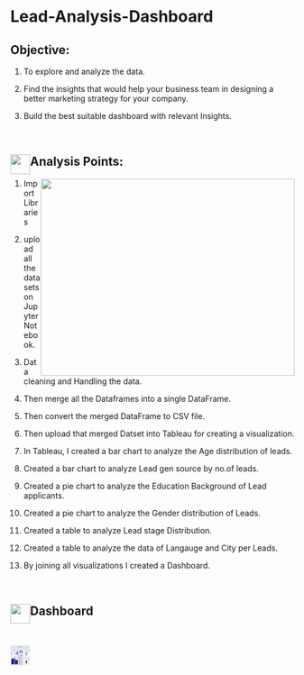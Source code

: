# Lead-Analysis-Dashboard

## Objective:
1. To explore and analyze the data.
   
3. Find the insights that would help your business team in designing a better marketing strategy for your company.
   
5. Build the best suitable dashboard with relevant Insights.

<br>
<h2>
<p><img align="left" height=35 width=35 src="https://assets.materialup.com/uploads/805362d3-e9d6-4aa7-b314-ed9dde22558b/preview.gif"/></p> Analysis Points:
</h2>
<p><img align="right" height=350 width=450 src="https://media4.giphy.com/media/v1.Y2lkPTc5MGI3NjExdThxczg4a2U2MHh1MjJ5aTVraHk1a3Awc3d4Z3JrYXIwYjg4YjFrZyZlcD12MV9pbnRlcm5hbF9naWZfYnlfaWQmY3Q9Zw/3oKIPEqDGUULpEU0aQ/giphy.gif"/></p>

1. Import Libraries 

2. upload all the datasets on Jupyter Notebook.

3. Data cleaning and Handling the data.

4. Then merge all the Dataframes into a single DataFrame.

5. Then convert the merged DataFrame to CSV file.

6. Then upload that merged Datset into Tableau for creating a visualization.

7. In Tableau, I created a bar chart to analyze the Age distribution of leads.

8. Created a bar chart to analyze Lead gen source by no.of leads.

9. Created a pie chart to analyze the Education Background of Lead applicants.

10. Created a pie chart to analyze the Gender distribution of Leads.

11. Created a table to analyze Lead stage Distribution.

12. Created a table to analyze the data of Langauge and City per Leads.

13. By joining all visualizations I created a Dashboard.


<br>
<h2>
<p><img align="left" height=35 width=35 src="https://i.pinimg.com/originals/a2/70/d2/a270d270d5ca184422cf980475b99e24.gif"/></p> Dashboard
</h2>
<br>
<p><img align="left" height=35 width=35 src="https://github.com/Munavar7420/Lead-Analysis-Dashboard/blob/main/Dashboard%201.png?raw=true"/></p> 
 
